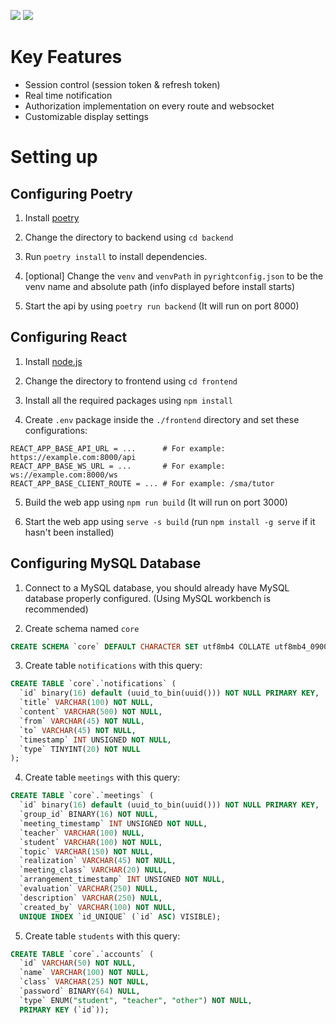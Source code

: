 <a href="https://www.python.org/downloads/release/python-3101/"><img src="https://img.shields.io/badge/python-3.10-green.svg"></a>
<a href="https://www.npmjs.com/package/npm/v/10.2.3"><img src="https://img.shields.io/badge/npm-10.2.3-blue.svg"></a>

# Key Features
- Session control (session token & refresh token)
- Real time notification
- Authorization implementation on every route and websocket
- Customizable display settings



# Setting up
## Configuring Poetry
1. Install [poetry](https://python-poetry.org/docs/master/#installing-with-the-official-installer)

2. Change the directory to backend using `cd backend`

3. Run `poetry install` to install dependencies.


4. [optional] Change the `venv` and `venvPath` in `pyrightconfig.json` to be the venv name and absolute path (info displayed before install starts)

5. Start the api by using `poetry run backend` (It will run on port 8000)


## Configuring React
1. Install [node.js](https://nodejs.org/en/download)

2. Change the directory to frontend using `cd frontend`

3. Install all the required packages using `npm install`

4. Create `.env` package inside the `./frontend` directory and set these configurations:
```
REACT_APP_BASE_API_URL = ...      # For example: https://example.com:8000/api
REACT_APP_BASE_WS_URL = ...       # For example: ws://example.com:8000/ws
REACT_APP_BASE_CLIENT_ROUTE = ... # For example: /sma/tutor
```

5. Build the web app using `npm run build` (It will run on port 3000)

6. Start the web app using `serve -s build` (run `npm install -g serve` if it hasn't been installed)


## Configuring MySQL Database
1. Connect to a MySQL database, you should already have MySQL database properly configured. (Using MySQL workbench is recommended)

2. Create schema named `core`
```sql
CREATE SCHEMA `core` DEFAULT CHARACTER SET utf8mb4 COLLATE utf8mb4_0900_ai_ci;
```


3. Create table `notifications` with this query:
```sql
CREATE TABLE `core`.`notifications` (
  `id` binary(16) default (uuid_to_bin(uuid())) NOT NULL PRIMARY KEY,
  `title` VARCHAR(100) NOT NULL,
  `content` VARCHAR(500) NOT NULL,
  `from` VARCHAR(45) NOT NULL,
  `to` VARCHAR(45) NOT NULL,
  `timestamp` INT UNSIGNED NOT NULL,
  `type` TINYINT(20) NOT NULL
);
```

4. Create table `meetings` with this query:
```sql
CREATE TABLE `core`.`meetings` (
  `id` binary(16) default (uuid_to_bin(uuid())) NOT NULL PRIMARY KEY,
  `group_id` BINARY(16) NOT NULL,
  `meeting_timestamp` INT UNSIGNED NOT NULL,
  `teacher` VARCHAR(100) NULL,
  `student` VARCHAR(100) NOT NULL,
  `topic` VARCHAR(150) NOT NULL,
  `realization` VARCHAR(45) NOT NULL,
  `meeting_class` VARCHAR(20) NULL,
  `arrangement_timestamp` INT UNSIGNED NOT NULL,
  `evaluation` VARCHAR(250) NULL,
  `description` VARCHAR(250) NULL,
  `created_by` VARCHAR(100) NOT NULL,
  UNIQUE INDEX `id_UNIQUE` (`id` ASC) VISIBLE);
```

5. Create table `students` with this query:
```sql
CREATE TABLE `core`.`accounts` (
  `id` VARCHAR(50) NOT NULL,
  `name` VARCHAR(100) NOT NULL,
  `class` VARCHAR(25) NOT NULL,
  `password` BINARY(64) NULL,
  `type` ENUM("student", "teacher", "other") NOT NULL,
  PRIMARY KEY (`id`));
```